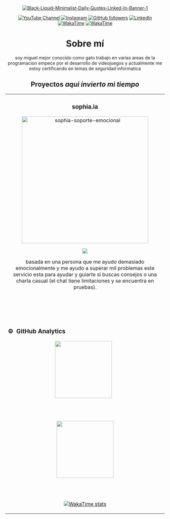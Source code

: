 <div align="center">
<a href="https://ibb.co/Wkq3b1V">
  <img src="https://i.ibb.co/m91BL7N/Black-Liquid-Minimalist-Daily-Quotes-Linked-In-Banner-1.png" alt="Black-Liquid-Minimalist-Daily-Quotes-Linked-In-Banner-1"  style="max-width: 100%;">
</a>

<!--iconos del perfl-->
[![YouTube Channel](https://img.shields.io/badge/YouTube-FF0000?style=flat&logo=youtube&logoColor=white)](https://www.youtube.com/channel/UCpbyCz_To5En5u0ZNTOATHQ)
[![Instagram](https://img.shields.io/badge/Instagram-000000?style=flat&logo=instagram&logoColor=white)](https://www.instagram.com/miguelangelcaceresr/)
[![GitHub followers](https://img.shields.io/github/followers/miguelacaceresrios?style=social)](https://github.com/miguelacaceresrios)
[![LinkedIn](https://img.shields.io/badge/LinkedIn-0077B5?style=flat&logo=linkedin&logoColor=white)](https://www.linkedin.com/in/miguel-angel-caceres-rios-393405297/)
[![WakaTime](https://img.shields.io/badge/WakaTime-Profile-blue?style=flat-square&logo=wakatime)](https://wakatime.com/@miguelacaceresrios)
[![WakaTime](https://img.shields.io/badge/WakaTime-2496ED?style=flat&logo=wakatime&logoColor=white)](https://wakatime.com/@62e0b602-708f-43af-b1bb-bcdc3dd3b812)

<div>
  <h1>Sobre mí</h1>
</div>


soy miguel mejor conocido como gato trabajo en varias areas de la programacion empece por el desarrollo de videojuegos y actualmente me estoy certificando en temas de seguridad informatica 
<br>


## Proyectos *aqui invierto mi tiempo*
<table>
<tr>
<td width="50%">
<h3 align="center">sophia.ia</h3>
<div align="center">
<a href="https://github.com/miguelacaceresrios/sophia.ia" target="_blank"><img src="https://i.ibb.co/jRnVxnz/sophia-ia-logo.webp" width="400" alt="sophia-soporte-emocional"></a>
  <p>
<a href="https://github.com/miguelacaceresrios/sophia.ia" target="_blank">
<img src="https://img.shields.io/badge/CÓDIGO-ff9?style=for-the-badge&logo=github&logoColor=black">
</a>


<p>basada en una persona que me ayudo demasiado emocionalmente y me ayudo a superar mil problemas este servicio esta para ayudar y guiarte si buscas consejos o una charla casual (el chat tiene limitaciones y se encuentra 
en pruebas).</p>
</div>

</div>
</br>



<br></br>


### ⚙️ &nbsp;GitHub Analytics

<div style="text-align: center;">
    <!-- GitHub Data -->
    <div style="display: inline-block; margin-right: 10px;">
        <a href="https://github.com/miguelacaceresrios">
            <img height="180em" src="https://github-readme-stats-eight-theta.vercel.app/api?username=miguelacaceresrios&show_icons=true&theme=dark&include_all_commits=true&count_private=true"/>
        </a>
    </div>
  
   <br><br/>
    <!-- lenguajes -->
    <div style="text-align: center;"> 
        <a href="https://github.com/miguelacaceresrios">
            <img height="180em" src="https://github-readme-stats.vercel.app/api/top-langs/?username=miguelacaceresrios&layout=compact&langs_count=8&theme=dark"/>
        </a>
    </div>
    
  <br><br/>
    <!-- WakaTime -->
    <div style="display: inline-block;">
        <a href="https://wakatime.com/@miguelacaceresrios">
            <img src="https://github-readme-stats.vercel.app/api/wakatime?username=miguelacaceresrios&theme=dark" alt="WakaTime stats" />
        </a>
    </div>
